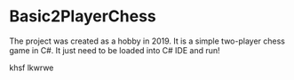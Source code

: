 # Basic2PlayerChess
The project was created as a hobby in 2019. It is a simple two-player chess game in C#. 
It just need to be loaded into C# IDE and run!


khsf
lkwrwe
